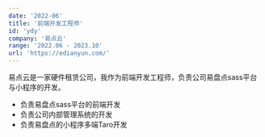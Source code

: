 ```yaml
---
date: '2022-06'
title: '前端开发工程师'
id: 'ydy'
company: '易点云'
range: '2022.06 - 2023.10'
url: 'https://edianyun.com/'
---
```

易点云是一家硬件租赁公司，我作为前端开发工程师，负责公司易盘点sass平台与小程序的开发。

- 负责易盘点sass平台的前端开发
- 负责公司内部管理系统的开发
- 负责易盘点的小程序多端Taro开发
